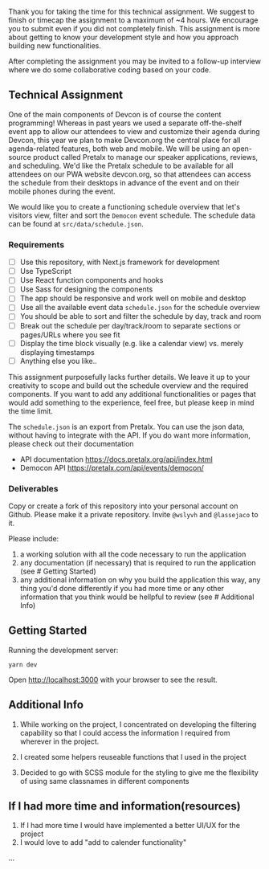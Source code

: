 Thank you for taking the time for this technical assignment. We suggest to finish or timecap the assignment to a maximum of ~4 hours. We encourage you to submit even if you did not completely finish. This assignment is more about getting to know your development style and how you approach building new functionalities.

After completing the assignment you may be invited to a follow-up interview where we do some collaborative coding based on your code.

## Technical Assignment

One of the main components of Devcon is of course the content programming! Whereas in past years we used a separate off-the-shelf event app to allow our attendees to view and customize their agenda during Devcon, this year we plan to make Devcon.org the central place for all agenda-related features, both web and mobile. We will be using an open-source product called Pretalx to manage our speaker applications, reviews, and scheduling. We'd like the Pretalx schedule to be available for all attendees on our PWA website devcon.org, so that attendees can access the schedule from their desktops in advance of the event and on their mobile phones during the event.

We would like you to create a functioning schedule overview that let's visitors view, filter and sort the `Democon` event schedule. The schedule data can be found at `src/data/schedule.json`.

### Requirements

- [ ] Use this repository, with Next.js framework for development
- [ ] Use TypeScript
- [ ] Use React function components and hooks
- [ ] Use Sass for designing the components
- [ ] The app should be responsive and work well on mobile and desktop
- [ ] Use all the available event data `schedule.json` for the schedule overview
- [ ] You should be able to sort and filter the schedule by day, track and room
- [ ] Break out the schedule per day/track/room to separate sections or pages/URLs where you see fit
- [ ] Display the time block visually (e.g. like a calendar view) vs. merely displaying timestamps
- [ ] Anything else you like..

This assignment purposefully lacks further details. We leave it up to your creativity to scope and build out the schedule overview and the required components. If you want to add any additional functionalities or pages that would add something to the experience, feel free, but please keep in mind the time limit.

The `schedule.json` is an export from Pretalx. You can use the json data, without having to integrate with the API. If you do want more information, please check out their documentation

- API documentation https://docs.pretalx.org/api/index.html
- Democon API https://pretalx.com/api/events/democon/

### Deliverables

Copy or create a fork of this repository into your personal account on Github. Please make it a private repository. Invite `@wslyvh` and `@lassejaco` to it.

Please include:

1. a working solution with all the code necessary to run the application
1. any documentation (if necessary) that is required to run the application (see # Getting Started)
1. any additional information on why you build the application this way, any thing you'd done differently if you had more time or any other information that you think would be hellpful to review (see # Additional Info)

## Getting Started

Running the development server:

```
yarn dev
```

Open [http://localhost:3000](http://localhost:3000) with your browser to see the result.

## Additional Info

1. While working on the project, I concentrated on developing the filtering capability so that I could access the information I required from wherever in the project.

2. I created some helpers reuseable functions that I used in the project

3. Decided to go with SCSS module for the styling to give me the flexibility of using same classnames in different components

## If I had more time and information(resources)

1. If I had more time I would have implemented a better UI/UX for the project
2. I would love to add "add to calender functionality"

...
